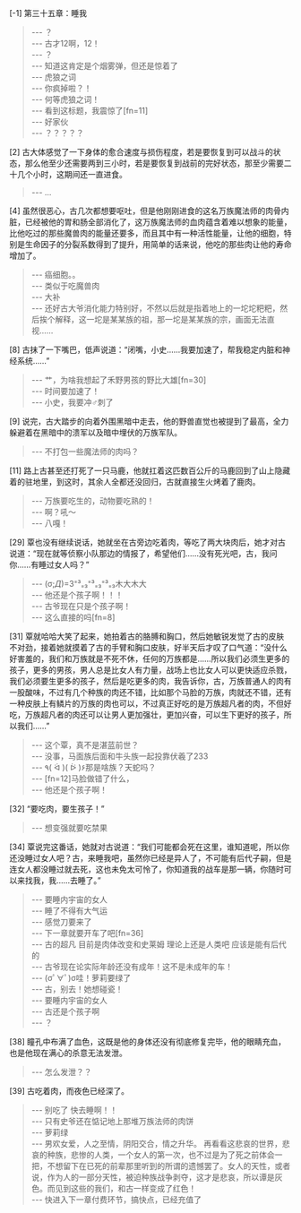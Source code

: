 
[-1] 第三十五章：睡我
>--- ？<br>
>--- 古才12啊，12！<br>
>--- ？<br>
>--- 知道这肯定是个烟雾弹，但还是惊着了<br>
>--- 虎狼之词<br>
>--- 你疯掉啦？！<br>
>--- 何等虎狼之词！<br>
>--- 看到这标题，我震惊了[fn=11]<br>
>--- 好家伙<br>
>--- ？？？？？<br>

[2] 古大体感觉了一下身体的愈合速度与损伤程度，若是要恢复到可以战斗的状态，那么他至少还需要两到三小时，若是要恢复到战前的完好状态，那至少需要二十几个小时，这期间还一直进食。
>--- ...<br>

[4] 虽然很恶心，古几次都想要呕吐，但是他刚刚进食的这名万族魔法师的肉骨内脏，已经被他的胃和肠全部消化了，这万族魔法师的血肉蕴含着难以想象的能量，比他吃过的那些魔兽肉的能量还要多，而且其中有一种活性能量，让他的细胞，特别是生命因子的分裂系数得到了提升，用简单的话来说，他吃的那些肉让他的寿命增加了。
>--- 癌细胞。。<br>
>--- 类似于吃魔兽肉<br>
>--- 大补<br>
>--- 还好古大爷消化能力特别好，不然以后就是指着地上的一坨坨粑粑，然后挨个解释，这一坨是某某族的祖，那一坨是某某族的宗，画面无法直视……<br>

[8] 古抹了一下嘴巴，低声说道：“闭嘴，小史……我要加速了，帮我稳定内脏和神经系统……”
>--- 艹，为啥我想起了禾野男孩的野比大雄[fn=30]<br>
>--- 时间要加速了！<br>
>--- 小史，我要冲♂刺了<br>

[9] 说完，古大踏步的向着外围黑暗中走去，他的野兽直觉也被提到了最高，全力躲避着在黑暗中的溃军以及暗中埋伏的万族军队。
>--- 不打包一些魔法师的肉吗？<br>

[11] 路上古甚至还打死了一只马鹿，他就扛着这匹数百公斤的马鹿回到了山上隐藏着的驻地里，到这时，其余人全都还没回归，古就直接生火烤着了鹿肉。
>--- 万族要吃生的，动物要吃熟的！<br>
>--- 啊？吼～<br>
>--- 八嘎！<br>

[29] 覃也没有继续说话，她就坐在古旁边吃着肉，等吃了两大块肉后，她才对古说道：“现在就等侦察小队那边的情报了，希望他们……没有死光吧，古，我问你……有睡过女人吗？”
>--- ‎(σ;*Д*)=3⁼³₌₃⁼³₌₃⁼³₌₃木大木大<br>
>--- 他还是个孩子啊！！！<br>
>--- 古爷现在只是个孩子啊！<br>
>--- 这么直接的吗[fn=8]<br>

[31] 覃就哈哈大笑了起来，她拍着古的胳膊和胸口，然后她敏锐发觉了古的皮肤不对劲，接着她就摸着了古的手臂和胸口皮肤，好半天后才叹了口气道：“没什么好害羞的，我们和万族就是不死不休，任何的万族都是……所以我们必须生更多的孩子，更多的男孩，男人总是比女人有力量，战场上也比女人可以更快适应杀戮，我们必须要生更多的孩子，然后是吃更多的肉，我告诉你，古，万族普通人的肉有一股酸味，不过有几个种族的肉还不错，比如那个马脸的万族，肉就还不错，还有一种皮肤上有鳞片的万族的肉也可以，不过真正好吃的是万族超凡者的肉，不但好吃，万族超凡者的肉还可以让男人更加强壮，更加兴奋，可以生下更好的孩子，所以我们……”
>--- 这个覃，真不是湛蓝前世？<br>
>--- 没事，马面族后面和牛头族一起投靠伏羲了233<br>
>--- ٩( ᐛ )( ᐖ )۶那是啥族？天蛇吗？<br>
>--- [fn=12]马脸做错了什么，<br>
>--- 他还是个孩子啊！<br>

[32] “要吃肉，要生孩子！”
>--- 想变强就要吃禁果<br>

[34] 覃说完这番话，她就对古说道：“我们可能都会死在这里，谁知道呢，所以你还没睡过女人吧？古，来睡我吧，虽然你已经是异人了，不可能有后代子嗣，但是连女人都没睡过就去死，这也未免太可怜了，你知道我的战车是那一辆，你随时可以来找我，我……去睡了。”
>--- 要睡内宇宙的女人<br>
>--- 睡了不得有大气运<br>
>--- 感觉刀要来了<br>
>--- 下一章就要开车了吧[fn=36]<br>
>--- 古的超凡 目前是肉体改变和史莱姆  理论上还是人类吧  应该是能有后代的<br>
>--- 古爷现在论实际年龄还没有成年！这不是未成年的车！<br>
>--- (σﾟ∀ﾟ)σ哇！萝莉要绿了<br>
>--- 古，别去！她想碰瓷！<br>
>--- 要睡内宇宙的女人<br>
>--- 古还是个孩子啊<br>
>--- ？<br>

[38] 瞳孔中布满了血色，这既是他的身体还没有彻底修复完毕，他的眼睛充血，也是他现在满心的杀意无法发泄。
>--- 怎么发泄？？<br>

[39] 古吃着肉，而夜色已经深了。
>--- 别吃了 快去睡啊！！<br>
>--- 只有史爷还在惦记地上那堆万族法师的肉饼<br>
>--- 萝莉绿<br>
>--- 男欢女爱，人之至情，阴阳交合，情之升华。 再看看这悲哀的世界，悲哀的种族，悲惨的人类，一个女人的第一次，也不过是为了死之前体会一把，不想留下在已死的前辈那里听到的所谓的遗憾罢了。女人的天性，或者说，作为人的一部分天性，被迫种族战争剥夺，这才是悲哀，所以谭是灰色。而见到这些的我们，和古一样变成了红色！<br>
>--- 快进入下一章付费环节，搞快点，已经充值了<br>
